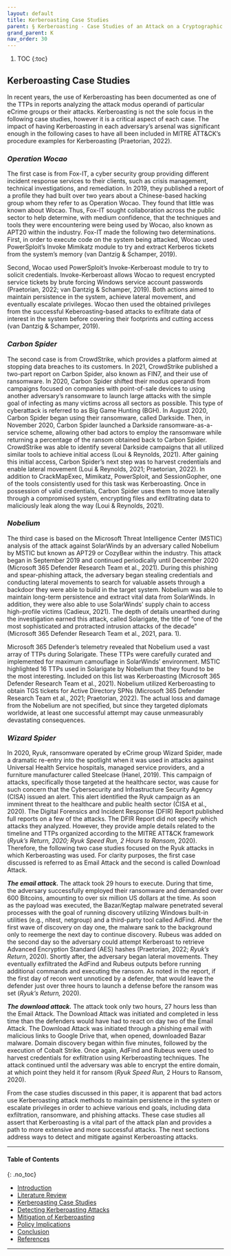 ```yaml
---
layout: default
title: Kerberoasting Case Studies
parent: § Kerberoasting - Case Studies of an Attack on a Cryptographic Authentication Technology 
grand_parent: K
nav_order: 30 
---
```

<style>
.dont-break-out {
  /* These are technically the same, but use both */
  overflow-wrap: break-word;
  word-wrap: break-word;

     -ms-word-break: break-all;
  /* This is the dangerous one in WebKit, as it breaks things wherever */
  word-break: break-all;
  /* Instead use this non-standard one: */
  word-break: break-word;
}

.youtube-container {
    position: relative;
    width: 100%;
    height: 0;
    padding-bottom: 56.25%;
}
.youtube-video {
    position: absolute;
    top: 0;
    left: 0;
    width: 100%;
    height: 100%;
}

</style>

<div class="dont-break-out" markdown="1">

1. TOC
{:toc}

## Kerberoasting Case Studies
In recent years, the use of Kerberoasting has been documented as one of the TTPs in reports analyzing the attack modus operandi of particular eCrime groups or their attacks. Kerberoasting is not the sole focus in the following case studies, however it is a critical aspect of each case. The impact of having Kerberoasting in each adversary’s arsenal was significant enough in the following cases to have all been included in MITRE ATT&CK’s procedure examples for Kerberoasting (Praetorian, 2022).

### *Operation Wocao*
The first case is from Fox-IT, a cyber security group providing different incident response services to their clients, such as crisis management, technical investigations, and remediation. In 2019, they published a report of a profile they had built over two years about a Chinese-based hacking group whom they refer to as Operation Wocao. They found that little was known about Wocao. Thus, Fox-IT sought collaboration across the public sector to help determine, with medium confidence, that the techniques and tools they were encountering were being used by Wocao, also known as APT20 within the industry. Fox-IT made the following two determinations. First, in order to execute code on the system being attacked, Wocao used PowerSploit’s Invoke Mimikatz module to try and extract Kerberos tickets from the system’s memory (van Dantzig & Schamper, 2019).

Second, Wocao used PowerSploit’s Invoke-Kerberoast module to try to solicit credentials. Invoke-Kerberoast allows Wocao to request encrypted service tickets by brute forcing Windows service account passwords (Praetorian, 2022; van Dantzig & Schamper, 2019). Both actions aimed to maintain persistence in the system, achieve lateral movement, and eventually escalate privileges. Wocao then used the obtained privileges from the successful Keberoasting-based attacks to exfiltrate data of interest in the system before covering their footprints and cutting access (van Dantzig & Schamper, 2019).

### *Carbon Spider*
The second case is from CrowdStrike, which provides a platform aimed at stopping data breaches to its customers. In 2021, CrowdStrike published a two-part report on Carbon Spider, also known as FIN7, and their use of ransomware. In 2020, Carbon Spider shifted their modus operandi from campaigns focused on companies with point-of-sale devices to using another adversary’s ransomware to launch large attacks with the simple goal of infecting as many victims across all sectors as possible. This type of cyberattack is referred to as Big Game Hunting (BGH). In August 2020, Carbon Spider began using their ransomware, called Darkside. Then, in November 2020, Carbon Spider launched a Darkside ransomware-as-a-service scheme, allowing other bad actors to employ the ransomware while returning a percentage of the ransom obtained back to Carbon Spider. CrowdStrike was able to identify several Darkside campaigns that all utilized similar tools to achieve initial access (Loui & Reynolds, 2021). After gaining this initial access, Carbon Spider’s next step was to harvest credentials and enable lateral movement (Loui & Reynolds, 2021; Praetorian, 2022). In addition to CrackMapExec, Mimikatz, PowerSploit, and SessionGopher, one of the tools consistently used for this task was Kerberoasting. Once in possession of valid credentials, Carbon Spider uses them to move laterally through a compromised system, encrypting files and exfiltrating data to maliciously leak along the way (Loui & Reynolds, 2021).

### *Nobelium*
The third case is based on the Microsoft Threat Intelligence Center (MSTIC) analysis of the attack against SolarWinds by an adversary called Nobelium by MSTIC but known as APT29 or CozyBear within the industry. This attack began in September 2019 and continued periodically until December 2020 (Microsoft 365 Defender Research Team et al., 2021). During this phishing and spear-phishing attack, the adversary began stealing credentials and conducting lateral movements to search for valuable assets through a backdoor they were able to build in the target system. Nobelium was able to maintain long-term persistence and extract vital data from SolarWinds. In addition, they were also able to use SolarWinds’ supply chain to access high-profile victims (Cadieux, 2021). The depth of details unearthed during the investigation earned this attack, called Solarigate, the title of “one of the most sophisticated and protracted intrusion attacks of the decade” (Microsoft 365 Defender Research Team et al., 2021, para. 1).

Microsoft 365 Defender’s telemetry revealed that Nobelium used a vast array of TTPs during Solarigate. These TTPs were carefully curated and implemented for maximum camouflage in SolarWinds’ environment. MSTIC highlighted 16 TTPs used in Solarigate by Nobelium that they found to be the most interesting. Included on this list was Kerberoasting (Microsoft 365 Defender Research Team et al., 2021). Nobelium utilized Kerberoasting to obtain TGS tickets for Active Directory SPNs (Microsoft 365 Defender Research Team et al., 2021; Praetorian, 2022). The actual loss and damage from the Nobelium are not specified, but since they targeted diplomats worldwide, at least one successful attempt may cause unmeasurably devastating consequences.

### *Wizard Spider*
In 2020, Ryuk, ransomware operated by eCrime group Wizard Spider, made a dramatic re-entry into the spotlight when it was used in attacks against Universal Health Service hospitals, managed service providers, and a furniture manufacturer called Steelcase (Hanel, 2019). This campaign of attacks, specifically those targeted at the healthcare sector, was cause for such concern that the Cybersecurity and Infrastructure Security Agency (CISA) issued an alert. This alert identified the Ryuk campaign as an imminent threat to the healthcare and public health sector (CISA et al., 2020). The Digital Forensics and Incident Response (DFIR) Report published full reports on a few of the attacks. The DFIR Report did not specify which attacks they analyzed. However, they provide ample details related to the timeline and TTPs organized according to the MITRE ATT&CK framework (*Ryuk’s Return, 2020; Ryuk Speed Run, 2 Hours to Ransom*, 2020). Therefore, the following two case studies focused on the Ryuk attacks in which Kerberoasting was used. For clarity purposes, the first case discussed is referred to as Email Attack and the second is called Download Attack.

***The email attack.*** The attack took 29 hours to execute. During that time, the adversary successfully employed their ransomware and demanded over 600 Bitcoins, amounting to over six million US dollars at the time. As soon as the payload was executed, the Bazar/Kegtap malware penetrated several processes with the goal of running discovery utilizing Windows built-in utilities (e.g., nltest, netgroup) and a third-party tool called AdFind. After the first wave of discovery on day one, the malware sank to the background only to reemerge the next day to continue discovery. Rubeus was added on the second day so the adversary could attempt Kerberoast to retrieve Advanced Encryption Standard (AES) hashes (Praetorian, 2022; *Ryuk’s Return*, 2020). Shortly after, the adversary began lateral movements. They eventually exfiltrated the AdFind and Rubeus outputs before running additional commands and executing the ransom. As noted in the report, if the first day of recon went unnoticed by a defender, that would leave the defender just over three hours to launch a defense before the ransom was set (*Ryuk’s Return,* 2020).

***The download attack.*** The attack took only two hours, 27 hours less than the Email Attack. The Download Attack was initiated and completed in less time than the defenders would have had to react on day two of the Email Attack. The Download Attack was initiated through a phishing email with malicious links to Google Drive that, when opened, downloaded Bazar malware. Domain discovery began within five minutes, followed by the execution of Cobalt Strike. Once again, AdFind and Rubeus were used to harvest credentials for exfiltration using Kerberoasting techniques. The attack continued until the adversary was able to encrypt the entire domain, at which point they held it for ransom (*Ryuk Speed Run,* 2 Hours to Ransom, 2020).

From the case studies discussed in this paper, it is apparent that bad actors use Kerberoasting attack methods to maintain persistence in the system or escalate privileges in order to achieve various end goals, including data exfiltration, ransomware, and phishing attacks. These case studies all assert that Kerberoasting is a vital part of the attack plan and provides a path to more extensive and more successful attacks. The next sections address ways to detect and mitigate against Kerberoasting attacks.

***

#### Table of Contents
{: .no_toc}

<ul><li> <a href="/docs/K/Kerberoasting-Case-Studies-of-an-Attack-on-a-Cryptographic-Authentication-Technology-1/">Introduction</a></li><li> <a href="/docs/K/Kerberoasting-Case-Studies-of-an-Attack-on-a-Cryptographic-Authentication-Technology-2/">Literature Review</a></li><li> <a href="/docs/K/Kerberoasting-Case-Studies-of-an-Attack-on-a-Cryptographic-Authentication-Technology-3/">Kerberoasting Case Studies</a></li><li> <a href="/docs/K/Kerberoasting-Case-Studies-of-an-Attack-on-a-Cryptographic-Authentication-Technology-4/">Detecting Kerberoasting Attacks</a></li><li> <a href="/docs/K/Kerberoasting-Case-Studies-of-an-Attack-on-a-Cryptographic-Authentication-Technology-5/">Mitigation of Kerberoasting</a></li><li> <a href="/docs/K/Kerberoasting-Case-Studies-of-an-Attack-on-a-Cryptographic-Authentication-Technology-6/">Policy Implications</a></li><li> <a href="/docs/K/Kerberoasting-Case-Studies-of-an-Attack-on-a-Cryptographic-Authentication-Technology-7/">Conclusion</a></li><li> <a href="/docs/K/Kerberoasting-Case-Studies-of-an-Attack-on-a-Cryptographic-Authentication-Technology-8/">References</a></li></ul>

***

</div>
